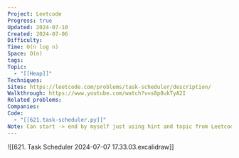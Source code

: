```yaml
---
Project: Leetcode
Progress: true
Updated: 2024-07-10
Created: 2024-07-06
Difficulty: 
Time: O(n log n)
Space: O(n)
tags: 
Topic:
  - "[[Heap]]"
Techniques: 
Sites: https://leetcode.com/problems/task-scheduler/description/
Walkthrough: https://www.youtube.com/watch?v=s8p8ukTyA2I
Related problems: 
Companies: 
Code:
  - "[[621.task-scheduler.py]]"
Note: Can start -> end by myself just using hint and topic from Leetcode. BTW, use Neetcode way will be easier to recall.
---
```


![[621. Task Scheduler 2024-07-07 17.33.03.excalidraw]]